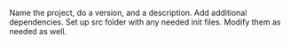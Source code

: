 Name the project, do a version, and a description. Add additional dependencies. Set up src folder with any needed init files. Modify them as needed as well.
